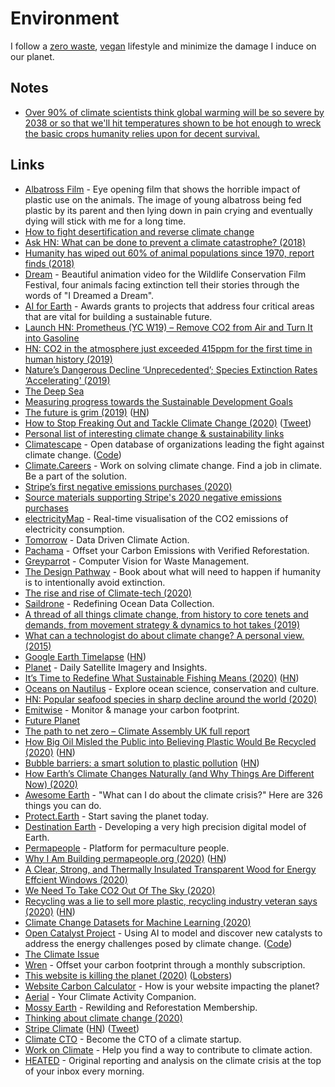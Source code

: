 # Environment

I follow a [zero waste](zero-waste.md), [vegan](veganism.md) lifestyle and minimize the damage I induce on our planet.

## Notes

- [Over 90% of climate scientists think global warming will be so severe by 2038 or so that we'll hit temperatures shown to be hot enough to wreck the basic crops humanity relies upon for decent survival.](https://twitter.com/ClimateBen/status/1279378054549250059)

## Links

- [Albatross Film](https://www.albatrossthefilm.com/) - Eye opening film that shows the horrible impact of plastic use on the animals. The image of young albatross being fed plastic by its parent and then lying down in pain crying and eventually dying will stick with me for a long time.
- [How to fight desertification and reverse climate change](https://www.ted.com/talks/allan_savory_how_to_green_the_world_s_deserts_and_reverse_climate_change#t-992223)
- [Ask HN: What can be done to prevent a climate catastrophe? (2018)](https://news.ycombinator.com/item?id=18181503)
- [Humanity has wiped out 60% of animal populations since 1970, report finds (2018)](https://www.theguardian.com/environment/2018/oct/30/humanity-wiped-out-animals-since-1970-major-report-finds)
- [Dream](https://vimeo.com/187372244) - Beautiful animation video for the Wildlife Conservation Film Festival, four animals facing extinction tell their stories through the words of "I Dreamed a Dream".
- [AI for Earth](https://www.microsoft.com/en-us/ai/ai-for-earth?activetab=pivot1%3aprimaryr6) - Awards grants to projects that address four critical areas that are vital for building a sustainable future.
- [Launch HN: Prometheus (YC W19) – Remove CO2 from Air and Turn It into Gasoline](https://news.ycombinator.com/item?id=19842240)
- [HN: CO2 in the atmosphere just exceeded 415ppm for the first time in human history (2019)](https://news.ycombinator.com/item?id=19897250)
- [Nature’s Dangerous Decline ‘Unprecedented’; Species Extinction Rates ‘Accelerating' (2019)](https://www.ipbes.net/news/Media-Release-Global-Assessment)
- [The Deep Sea](https://neal.fun/deep-sea/)
- [Measuring progress towards the Sustainable Development Goals](https://sdg-tracker.org/)
- [The future is grim (2019)](https://medium.com/@cache_86525/the-future-is-grim-27ca6f7ab07b) ([HN](https://news.ycombinator.com/item?id=21957232))
- [How to Stop Freaking Out and Tackle Climate Change (2020)](https://www.nytimes.com/2020/01/10/opinion/how-to-help-climate-change.html) ([Tweet](https://twitter.com/ayanaeliza/status/1216021205049839618))
- [Personal list of interesting climate change & sustainability links](https://github.com/timothyclifford/planet-earth)
- [Climatescape](https://climatescape.org/) - Open database of organizations leading the fight against climate change. ([Code](https://github.com/climatescape/climatescape.org))
- [Climate.Careers](https://climate.careers/) - Work on solving climate change. Find a job in climate.  Be a part of the solution.
- [Stripe’s first negative emissions purchases (2020)](https://stripe.com/blog/first-negative-emissions-purchases)
- [Source materials supporting Stripe's 2020 negative emissions purchases](https://github.com/stripe/negative-emissions-source-materials)
- [electricityMap](https://www.electricitymap.org/map) - Real-time visualisation of the CO2 emissions of electricity consumption.
- [Tomorrow](https://www.tmrow.com/) - Data Driven Climate Action.
- [Pachama](https://pachama.com/) - Offset your Carbon Emissions with Verified Reforestation.
- [Greyparrot](https://greyparrot.ai/) - Computer Vision for Waste Management.
- [The Design Pathway](https://earth-regenerators.mn.co/posts/the-design-pathway-preface) - Book about what will need to happen if humanity is to intentionally avoid extinction.
- [The rise and rise of Climate-tech (2020)](https://medium.com/@himanshu_99557/the-rise-and-rise-of-climate-tech-1c8e95da7c7b)
- [Saildrone](https://www.saildrone.com/) - Redefining Ocean Data Collection.
- [A thread of all things climate change, from history to core tenets and demands, from movement strategy & dynamics to hot takes (2019)](https://twitter.com/n_thanki/status/1159466969755729922)
- [What can a technologist do about climate change? A personal view. (2015)](http://worrydream.com/ClimateChange/)
- [Google Earth Timelapse](https://earthengine.google.com/timelapse/) ([HN](https://news.ycombinator.com/item?id=24005047))
- [Planet](https://www.planet.com/) - Daily Satellite Imagery and Insights.
- [It’s Time to Redefine What Sustainable Fishing Means (2020)](http://oceans.nautil.us/article/600/its-time-to-redefine-what-sustainable-fishing-means) ([HN](https://news.ycombinator.com/item?id=24156319))
- [Oceans on Nautilus](http://oceans.nautil.us/) - Explore ocean science, conservation and culture.
- [HN: Popular seafood species in sharp decline around the world (2020)](https://news.ycombinator.com/item?id=24199767)
- [Emitwise](https://www.emitwise.com/) - Monitor & manage your carbon footprint.
- [Future Planet](https://www.bbc.com/future/future-planet)
- [The path to net zero – Climate Assembly UK full report](https://www.climateassembly.uk/report/)
- [How Big Oil Misled the Public into Believing Plastic Would Be Recycled (2020)](https://www.npr.org/2020/09/11/897692090/how-big-oil-misled-the-public-into-believing-plastic-would-be-recycled) ([HN](https://news.ycombinator.com/item?id=24441979))
- [Bubble barriers: a smart solution to plastic pollution](https://thegreatbubblebarrier.com/en/) ([HN](https://news.ycombinator.com/item?id=24480289))
- [How Earth’s Climate Changes Naturally (and Why Things Are Different Now) (2020)](https://www.quantamagazine.org/how-earths-climate-changes-naturally-and-why-things-are-different-now-20200721/)
- [Awesome Earth](https://github.com/philsturgeon/awesome-earth) - "What can I do about the climate crisis?" Here are 326 things you can do.
- [Protect.Earth](https://protect.earth/) - Start saving the planet today.
- [Destination Earth](https://ec.europa.eu/digital-single-market/en/destination-earth-destine) - Developing a very high precision digital model of Earth.
- [Permapeople](https://permapeople.org/) - Platform for permaculture people.
- [Why I Am Building permapeople.org (2020)](https://permapeople.org/blog/2020/10/05/why-i-am-building-permapeople-org.html) ([HN](https://news.ycombinator.com/item?id=24696688))
- [A Clear, Strong, and Thermally Insulated Transparent Wood for Energy Effcient Windows (2020)](https://www.fpl.fs.fed.us/documnts/pdf2020/fpl_2020_mi001.pdf)
- [We Need To Take CO2 Out Of The Sky (2020)](https://www.orbuch.com/carbon-removal/)
- [Recycling was a lie to sell more plastic, recycling industry veteran says (2020)](https://www.cbc.ca/documentaries/the-passionate-eye/recycling-was-a-lie-a-big-lie-to-sell-more-plastic-industry-experts-say-1.5735618) ([HN](https://news.ycombinator.com/item?id=24714880))
- [Climate Change Datasets for Machine Learning (2020)](https://lionbridge.ai/datasets/11-best-climate-change-datasets-for-machine-learning/)
- [Open Catalyst Project](https://opencatalystproject.org/) - Using AI to model and discover new catalysts to address the energy challenges posed by climate change. ([Code](https://github.com/Open-Catalyst-Project/ocp))
- [The Climate Issue](https://parametric.press/issue-02/)
- [Wren](https://projectwren.com/) - Offset your carbon footprint through a monthly subscription.
- [This website is killing the planet (2020)](https://visitmy.website/2020/07/13/this-website-is-killing-the-planet/) ([Lobsters](https://lobste.rs/s/senzpv/this_website_is_killing_planet))
- [Website Carbon Calculator](https://www.websitecarbon.com/) - How is your website impacting the planet?
- [Aerial](https://aerial.is/) - Your Climate Activity Companion.
- [Mossy Earth](https://www.mossy.earth/) - Rewilding and Reforestation Membership.
- [Thinking about climate change (2020)](https://st.im/thinking-about-climate-change/)
- [Stripe Climate](https://stripe.com/climate) ([HN](https://news.ycombinator.com/item?id=24919006)) ([Tweet](https://twitter.com/lehrjulian/status/1321480088781815808))
- [Climate CTO](https://climatecto.com/) - Become the CTO of a climate startup.
- [Work on Climate](https://workonclimate.org/) - Help you find a way to contribute to climate action.
- [HEATED](https://heated.world/) - Original reporting and analysis on the climate crisis at the top of your inbox every morning.
